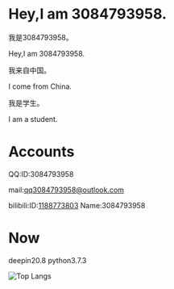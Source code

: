 # Hey,I am 3084793958.

我是3084793958。

Hey,I am 3084793958.

我来自中国。

I come from China.

我是学生。

I am a student.

# Accounts

QQ:ID:3084793958

mail:qq3084793958@outlook.com

bilibili:ID:[1188773803](https://space.bilibili.com/1188773803) Name:3084793958

# Now
deepin20.8 python3.7.3

![Top Langs](https://github-readme-stats.vercel.app/api/top-langs/?username=3084793958&langs_count=6)

